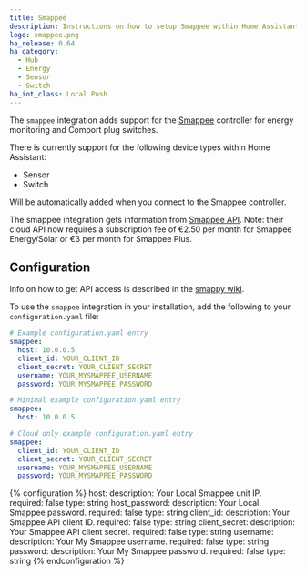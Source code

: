 ```yaml
---
title: Smappee
description: Instructions on how to setup Smappee within Home Assistant.
logo: smappee.png
ha_release: 0.64
ha_category:
  - Hub
  - Energy
  - Sensor
  - Switch
ha_iot_class: Local Push
---
```


The `smappee` integration adds support for the [Smappee](https://www.smappee.com/) controller for energy monitoring and Comport plug switches.

There is currently support for the following device types within Home Assistant:

- Sensor
- Switch

Will be automatically added when you connect to the Smappee controller.

The smappee integration gets information from [Smappee API](https://smappee.atlassian.net/wiki/spaces/DEVAPI/overview). Note: their cloud API now requires a subscription fee of €2.50 per month for Smappee Energy/Solar or €3 per month for Smappee Plus.

## Configuration

Info on how to get API access is described in the [smappy wiki](https://github.com/EnergieID/smappy/wiki).

To use the `smappee` integration in your installation, add the following to your `configuration.yaml` file:

```yaml
# Example configuration.yaml entry
smappee:
  host: 10.0.0.5
  client_id: YOUR_CLIENT_ID
  client_secret: YOUR_CLIENT_SECRET
  username: YOUR_MYSMAPPEE_USERNAME
  password: YOUR_MYSMAPPEE_PASSWORD
```

```yaml
# Minimal example configuration.yaml entry
smappee:
  host: 10.0.0.5
```

```yaml
# Cloud only example configuration.yaml entry
smappee:
  client_id: YOUR_CLIENT_ID
  client_secret: YOUR_CLIENT_SECRET
  username: YOUR_MYSMAPPEE_USERNAME
  password: YOUR_MYSMAPPEE_PASSWORD
```

{% configuration %}
host:
  description: Your Local Smappee unit IP.
  required: false
  type: string
host_password:
  description: Your Local Smappee password.
  required: false
  type: string
client_id:
  description: Your Smappee API client ID.
  required: false
  type: string
client_secret:
  description: Your Smappee API client secret.
  required: false
  type: string
username:
  description: Your My Smappee username.
  required: false
  type: string
password:
  description: Your My Smappee password.
  required: false
  type: string
{% endconfiguration %}
